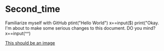 # Second_time
Familiarize myself with GitHub
ptint("Hello World")
x==input($)
print("Okay. I'm about to make some serious changes to this document. DO you mind?
x==input(^^)

[This should be an image](https://docs.google.com/document/d/14-rbPG2kyb5YK9VAFKM-AU1i660QerVLc_L2YsS_S6A/edit)

[](https://www.google.com/search?q=image+search&safe=strict&rlz=1CALOFU_enUS734US734&source=lnms&tbm=isch&sa=X&ved=0ahUKEwjlwKzKgeXjAhWqjVQKHR-HAPoQ_AUIESgB&biw=1517&bih=750#imgrc=_aSSb6xDjsVMTM:)
